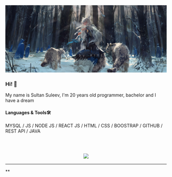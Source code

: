 <img src="https://github.com/sultansuleev/sultansuleev/blob/main/assets/AVhFDfZzHEQ.jpg" alt="Just Banner">

### Hi! 👋

My name is Sultan Suleev, I'm 20 years  old programmer, bachelor and I have a dream

#### Languages & Tools🛠

MYSQL / JS / NODE JS / REACT JS / HTML / CSS / BOOSTRAP / GITHUB / REST API / JAVA


</br>
</br>



<p align="center" >  
  <a href="https://github.com/anuraghazra/github-readme-stats"> 
<img  src="https://github-readme-stats.vercel.app/api?username=sultansuleev&&show_icons=true&theme=dracula"/>
  </a>
  </p>

*************
**

